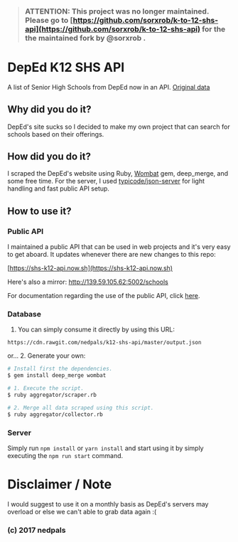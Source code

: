 > ### **ATTENTION:** This project was no longer maintained. Please go to [https://github.com/sorxrob/k-to-12-shs-api](https://github.com/sorxrob/k-to-12-shs-api) for the the maintained fork by @sorxrob .

# DepEd K12 SHS API
A list of Senior High Schools from DepEd now in an API.
[Original data](http://www.deped.gov.ph/k-to-12/shs?page=431)

## Why did you do it?
DepEd's site sucks so I decided to make my own project that can search for schools based on their offerings.

## How did you do it?
I scraped the DepEd's website using Ruby, [Wombat](https://github.com/felipecsl/wombat) gem, deep_merge, and some free time.
For the server, I used [typicode/json-server](https://github.com/typicode/json-server) for light handling and fast public API setup.

## How to use it?
### Public API
I maintained a public API that can be used in web projects and it's very easy to get aboard. It updates whenever there are new changes to this repo:

[https://shs-k12-api.now.sh](https://shs-k12-api.now.sh)

Here's also a mirror:
http://139.59.105.62:5002/schools

For documentation regarding the use of the public API, click [here](PUBLIC-API-DOCS.md).

### Database
1. You can simply consume it directly by using this URL:
```
https://cdn.rawgit.com/nedpals/k12-shs-api/master/output.json
```

or...
2. Generate your own:
```bash
# Install first the dependencies.
$ gem install deep_merge wombat

# 1. Execute the script.
$ ruby aggregator/scraper.rb

# 2. Merge all data scraped using this script.
$ ruby aggregator/collector.rb
```
### Server
Simply run `npm install` or `yarn install` and start using it by simply executing the `npm run start` command.



# Disclaimer / Note
I would suggest to use it on a monthly basis as DepEd's servers may overload or else we can't able to grab data again :(

### (c) 2017 nedpals
